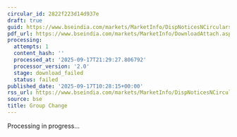 ```yaml
---
circular_id: 2822f223d14d937e
draft: true
guid: https://www.bseindia.com/markets/MarketInfo/DispNoticesNCirculars.aspx?Noticeid={771315EB-C464-469C-ADAD-54E5171D4B95}&noticeno=20250917-12&dt=09/17/2025&icount=12&totcount=57&flag=0
pdf_url: https://www.bseindia.com/markets/MarketInfo/DownloadAttach.aspx?id=20250917-12&attachedId=
processing:
  attempts: 1
  content_hash: ''
  processed_at: '2025-09-17T21:29:27.806792'
  processor_version: '2.0'
  stage: download_failed
  status: failed
published_date: '2025-09-17T10:28:15+00:00'
rss_url: https://www.bseindia.com/markets/MarketInfo/DispNoticesNCirculars.aspx?Noticeid={771315EB-C464-469C-ADAD-54E5171D4B95}&noticeno=20250917-12&dt=09/17/2025&icount=12&totcount=57&flag=0
source: bse
title: Group Change
---
```


Processing in progress...